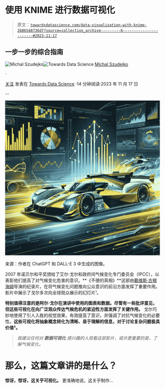 # 使用 KNIME 进行数据可视化

> 原文：[`towardsdatascience.com/data-visualization-with-knime-2b86548736d7?source=collection_archive---------6-----------------------#2023-11-17`](https://towardsdatascience.com/data-visualization-with-knime-2b86548736d7?source=collection_archive---------6-----------------------#2023-11-17)

## 一步一步的综合指南

[](https://medium.com/@michalszudejko?source=post_page-----2b86548736d7--------------------------------)![Michal Szudejko](https://medium.com/@michalszudejko?source=post_page-----2b86548736d7--------------------------------)[](https://towardsdatascience.com/?source=post_page-----2b86548736d7--------------------------------)![Towards Data Science](https://towardsdatascience.com/?source=post_page-----2b86548736d7--------------------------------) [Michal Szudejko](https://medium.com/@michalszudejko?source=post_page-----2b86548736d7--------------------------------)

·

[关注](https://medium.com/m/signin?actionUrl=https%3A%2F%2Fmedium.com%2F_%2Fsubscribe%2Fuser%2Fd3b37fc311f7&operation=register&redirect=https%3A%2F%2Ftowardsdatascience.com%2Fdata-visualization-with-knime-2b86548736d7&user=Michal+Szudejko&userId=d3b37fc311f7&source=post_page-d3b37fc311f7----2b86548736d7---------------------post_header-----------) 发表在 [Towards Data Science](https://towardsdatascience.com/?source=post_page-----2b86548736d7--------------------------------) ·14 分钟阅读·2023 年 11 月 17 日[](https://medium.com/m/signin?actionUrl=https%3A%2F%2Fmedium.com%2F_%2Fvote%2Ftowards-data-science%2F2b86548736d7&operation=register&redirect=https%3A%2F%2Ftowardsdatascience.com%2Fdata-visualization-with-knime-2b86548736d7&user=Michal+Szudejko&userId=d3b37fc311f7&source=-----2b86548736d7---------------------clap_footer-----------)

--

[](https://medium.com/m/signin?actionUrl=https%3A%2F%2Fmedium.com%2F_%2Fbookmark%2Fp%2F2b86548736d7&operation=register&redirect=https%3A%2F%2Ftowardsdatascience.com%2Fdata-visualization-with-knime-2b86548736d7&source=-----2b86548736d7---------------------bookmark_footer-----------)![](img/7611d7c67910c61087517565d72a5ebf.png)

来源：作者在 ChatGPT 和 DALL-E 3 中生成的图像。

2007 年诺贝尔和平奖颁给了艾尔·戈尔和政府间气候变化专门委员会（IPCC），以表彰他们提高了对气候变化危害的意识。**《不便的真相》**这部由[戴维斯·古根海姆](https://en.wikipedia.org/wiki/Davis_Guggenheim)导演的纪录片，在将气候变化问题推向公众意识的前沿方面发挥了重要作用。影片中展示了戈尔多次向全球观众展示的幻灯片¹。

**特别值得注意的是阿尔·戈尔在演讲中使用的图表和数据。尽管有一些批评意见，但这些可视化在向广泛观众传达气候危机的紧迫性方面发挥了关键作用。** 戈尔巧妙地使用了引人入胜的视觉效果，有效提高了意识，并强调了对抗气候变化的必要性。**这些可视化将抽象概念转化为清晰、易于理解的信息，对于讨论复杂问题极具价值²。**

> *我建议任何对* ***数据可视化*** *感兴趣的人观看这部影片，或许更重要的是，了解气候变化。*

# 那么，这篇文章讲的是什么？

**惊讶，惊讶，这关乎可视化。** 更准确地说，这关乎制作…
